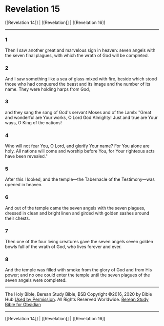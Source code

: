 # Revelation 15

[[Revelation 14]] | [[Revelation]] | [[Revelation 16]]

---

### 1
Then I saw another great and marvelous sign in heaven: seven angels with the seven final plagues, with which the wrath of God will be completed.

### 2
And I saw something like a sea of glass mixed with fire, beside which stood those who had conquered the beast and its image and the number of its name. They were holding harps from God,

### 3
and they sang the song of God's servant Moses and of the Lamb: "Great and wonderful are Your works, O Lord God Almighty! Just and true are Your ways, O King of the nations!

### 4
Who will not fear You, O Lord, and glorify Your name? For You alone are holy. All nations will come and worship before You, for Your righteous acts have been revealed."

### 5
After this I looked, and the temple—the Tabernacle of the Testimony—was opened in heaven.

### 6
And out of the temple came the seven angels with the seven plagues, dressed in clean and bright linen and girded with golden sashes around their chests.

### 7
Then one of the four living creatures gave the seven angels seven golden bowls full of the wrath of God, who lives forever and ever.

### 8
And the temple was filled with smoke from the glory of God and from His power; and no one could enter the temple until the seven plagues of the seven angels were completed.

---

The Holy Bible, Berean Study Bible, BSB
Copyright ©2016, 2020 by Bible Hub
[Used by Permission](https://berean.bible/terms.htm). All Rights Reserved Worldwide.
[Berean Study Bible for Obsidian](https://github.com/gapmiss/berean-study-bible-for-obsidian)

---

[[Revelation 14]] | [[Revelation]] | [[Revelation 16]]

